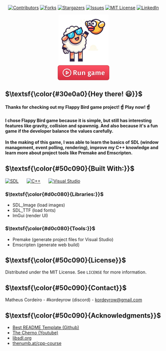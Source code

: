 <!-- PROJECT SHIELDS -->
<div align="center">

  <a href="">[![Contributors][contributors-shield]][contributors-url]</a>
  <a href="">[![Forks][forks-shield]][forks-url]</a>
  <a href="">[![Stargazers][stars-shield]][stars-url]</a>
  <a href="">[![Issues][issues-shield]][issues-url]</a>
  <a href="">[![MIT License][license-shield]][license-url]</a>
  <a href="">[![LinkedIn][linkedin-shield]][linkedin-url]</a>

</div>

<!-- PROJECT LOGO -->
<div align="center">
  <a href="https://kordeyrow.github.io/flappy-bird-sdl/">
    <img src="docs/logo2.png" alt="Logo" width="160" height="160">
  </a>
</div>

<!-- PLAY GAME BUTTON -->
<div align="center">
  <a href="https://kordeyrow.github.io/flappy-bird-sdl/" style="text-decoration: none">
      <img src="docs/play-btn.png" alt="Play Button" width="166" height="48">
  </a>
</div>

<!-- ABOUT THE PROJECT -->
## $\textsf{\color{#30e0a0}{Hey there! 😃}}$ 
#### Thanks for checking out my Flappy Bird game project!  ☝️ Play now! ☝️
#### I chose Flappy Bird game because it is simple, but still has interesting features like gravity, collision and spawnnig. And also because it's a fun game if the developer balance the values carefully.
#### In the making of this game, I was able to learn the basics of SDL (window management, event polling, rendering), improve my C++ knowledge and learn more about project tools like Premake and Emscripten.

## $\textsf{\color{#50c090}{Built With:}}$ 
<!-- TOOLS LOGOS -->
<a href="https://www.libsdl.org/"><img src="https://upload.wikimedia.org/wikipedia/commons/1/16/Simple_DirectMedia_Layer%2C_Logo.svg" alt="SDL" style="width:130px; height:auto;"></a>ㅤㅤ<a href="https://isocpp.org/"><img src="https://raw.githubusercontent.com/isocpp/logos/master/cpp_logo.png" alt="C++" style="width:60px; height:auto;"></a>ㅤㅤ<a href="https://visualstudio.microsoft.com/vs/community/"><img src="https://upload.wikimedia.org/wikipedia/commons/thumb/2/2c/Visual_Studio_Icon_2022.svg/290px-Visual_Studio_Icon_2022.svg.png" alt="Visual Studio" style="width:80px; height:auto;"></a>
### $\textsf{\color{#d0c080}{Libraries:}}$ 
* SDL_Image (load images)
* SDL_TTF (load fonts)
* ImGui (render UI)
### $\textsf{\color{#d0c080}{Tools:}}$ 
* Premake (generate project files for Visual Studio)
* Emscripten (generate web build)

<!-- LICENSE -->
## $\textsf{\color{#50c090}{License}}$ 

Distributed under the MIT License. See `LICENSE` for more information.

<!-- CONTACT -->
## $\textsf{\color{#50c090}{Contact}}$ 

Matheus Cordeiro - #kordeyrow (discord) - kordeyrow@gmail.com

<!-- ACKNOWLEDGMENTS -->
## $\textsf{\color{#50c090}{Acknowledgments}}$ 

* [Best README Template (Github)](https://github.com/othneildrew/Best-README-Template/tree/main?tab=readme-ov-file)
* [The Cherno (Youtube)](https://www.youtube.com/@TheCherno)
* [libsdl.org](https://www.libsdl.org/)
* [thenumb.at/cpp-course](https://thenumb.at/cpp-course/index.html#sdl)



<!-- MARKDOWN LINKS & IMAGES -->
<!-- https://www.markdownguide.org/basic-syntax/#reference-style-links -->
[contributors-shield]: https://img.shields.io/github/contributors/kordeyrow/flappy-bird-sdl.svg?style=for-the-badge
[contributors-url]: https://github.com/kordeyrow/flappy-bird-sdl/graphs/contributors
[forks-shield]: https://img.shields.io/github/forks/kordeyrow/flappy-bird-sdl.svg?style=for-the-badge
[forks-url]: https://github.com/kordeyrow/flappy-bird-sdl/network/members
[stars-shield]: https://img.shields.io/github/stars/kordeyrow/flappy-bird-sdl.svg?style=for-the-badge
[stars-url]: https://github.com/kordeyrow/flappy-bird-sdl/stargazers
[issues-shield]: https://img.shields.io/github/issues/kordeyrow/flappy-bird-sdl.svg?style=for-the-badge
[issues-url]: https://github.com/kordeyrow/flappy-bird-sdl/issues
[license-shield]: https://img.shields.io/github/license/kordeyrow/flappy-bird-sdl.svg?style=for-the-badge
[license-url]: https://github.com/kordeyrow/flappy-bird-sdl/blob/master/LICENSE
[linkedin-shield]: https://img.shields.io/badge/-LinkedIn-black.svg?style=for-the-badge&logo=linkedin&colorB=555
[linkedin-url]: https://www.linkedin.com/in/matheus-cordeiro-023025158/